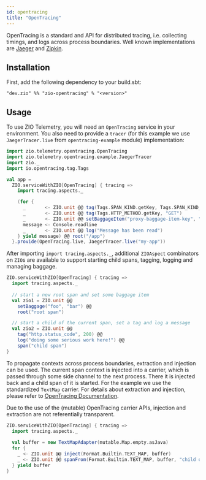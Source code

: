 ```yaml
---
id: opentracing
title: "OpenTracing"
---
```


OpenTracing is a standard and API for distributed tracing, i.e. collecting timings,
and logs across process boundaries. Well known implementations are [Jaeger](https://www.jaegertracing.io) and [Zipkin](https://www.zipkin.io).

## Installation

First, add the following dependency to your build.sbt:

```
"dev.zio" %% "zio-opentracing" % "<version>"
```

## Usage

To use ZIO Telemetry, you will need an `OpenTracing` service in your
environment. You also need to provide a `tracer` (for this example we use `JaegerTracer.live` from `opentracing-example` module) implementation:

```scala
import zio.telemetry.opentracing.OpenTracing
import zio.telemetry.opentracing.example.JaegerTracer
import zio._
import io.opentracing.tag.Tags

val app =
  ZIO.serviceWithZIO[OpenTracing] { tracing =>
    import tracing.aspects._

    (for {
      _       <- ZIO.unit @@ tag(Tags.SPAN_KIND.getKey, Tags.SPAN_KIND_CLIENT)
      _       <- ZIO.unit @@ tag(Tags.HTTP_METHOD.getKey, "GET")
      _       <- ZIO.unit @@ setBaggageItem("proxy-baggage-item-key", "proxy-baggage-item-value")
      message <- Console.readline
      _       <- ZIO.unit @@ log("Message has been read")
    } yield message) @@ root("/app")
  }.provide(OpenTracing.live, JaegerTracer.live("my-app"))
```

After importing `import tracing.aspects._`, additional `ZIOAspect` combinators
on `ZIO`s are available to support starting child spans, tagging, logging and
managing baggage.

```scala
ZIO.serviceWithZIO[OpenTracing] { tracing =>
  import tracing.aspects._
  
  // start a new root span and set some baggage item
  val zio1 = ZIO.unit @@ 
    setBaggage("foo", "bar") @@ 
    root("root span")

  // start a child of the current span, set a tag and log a message
  val zio2 = ZIO.unit @@ 
    tag("http.status_code", 200) @@ 
    log("doing some serious work here!") @@ 
    span("child span")
}
```

To propagate contexts across process boundaries, extraction and injection can be
used. The current span context is injected into a carrier, which is passed
through some side channel to the next process. There it is injected back and a
child span of it is started. For the example we use the standardized `TextMap`
carrier. For details about extraction and injection, please refer to 
[OpenTracing Documentation](https://opentracing.io/docs/overview/inject-extract/). 

Due to the use of the (mutable) OpenTracing carrier APIs, injection and extraction
are not referentially transparent.

```scala
ZIO.serviceWithZIO[OpenTracing] { tracing =>
  import tracing.aspects._
  
  val buffer = new TextMapAdapter(mutable.Map.empty.asJava)
  for {
    _ <- ZIO.unit @@ inject(Format.Builtin.TEXT_MAP, buffer)
    _ <- ZIO.unit @@ spanFrom(Format.Builtin.TEXT_MAP, buffer, "child of remote span")
  } yield buffer
}
```